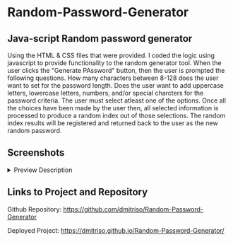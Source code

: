 # Random-Password-Generator

## Java-script Random password generator

Using the HTML & CSS files that were provided. I coded the logic using javascript to provide functionality to the random generator tool. When the user clicks the "Generate PAssword" button, then the user is prompted the following questions. How many characters between 8-128 does the user want to set for the password length. Does the user want to add uppercase letters, lowercase letters, numbers, and/or special charcters for the password criteria. The user must select atleast one of the options. Once all the choices have been made by the user then, all selected information is processed to produce a random index out of those selections. The random index results will be registered and returned back to the user as the new random password.

## Screenshots

<details>
<summary>Preview Description</summary> 
  <tr>
    <td>
      <p>Main design generated using provided HTML and CSS files.</p>

![03-javascript-homework-demo](https://user-images.githubusercontent.com/64864829/100668178-8603be00-3329-11eb-91cc-534e09249aad.png)
    </td>
  </tr>

  <tr>
    <td>
      <p>User must select character amount (8-128).</p>

![prompt1](https://user-images.githubusercontent.com/64864829/100793328-ef4b0600-33e9-11eb-8c83-2f399dad5e6c.jpg)
    </td>
  </tr>

  <tr>
    <td>
      <p>If user selects an improper amount of characters then an error is received.</p>

![error(length)](https://user-images.githubusercontent.com/64864829/100793323-eeb26f80-33e9-11eb-890d-5cab372d3658.jpg)
    </td>
  </tr>

  <tr>
    <td>
      <p>User is returned "Try Again!" and the webpage stops.</p>

![error(length)return](https://user-images.githubusercontent.com/64864829/100793325-eeb26f80-33e9-11eb-80db-143998c78ad0.jpg)
    </td> 
  </tr>

  <tr>
    <td>
      <p>When user selects an accetable character length then they are asked to select desired charcter types(Uppercase letters, Lowercase letters, Numbers, and/or Special characters).</p>

![prompt2](https://user-images.githubusercontent.com/64864829/100793329-ef4b0600-33e9-11eb-8232-1204c78bc5ab.jpg)
    </td>
  </tr>

  <tr>
    <td>
      <p>The user must select atleast one character type.</p>

![error(character)](https://user-images.githubusercontent.com/64864829/100793320-ee19d900-33e9-11eb-9df3-d1f2ac4e63ff.jpg)
    </td>
  </tr>

  <tr>
    <td>
      <p>If the user doesn't select any charcter types then they are returned a "Try Again!" error message.</p>

![error(character)return](https://user-images.githubusercontent.com/64864829/100793322-ee19d900-33e9-11eb-9b83-4168a2214043.jpg)
    </td>
  </tr>

  <tr>
    <td>
      <p>When user meets all acceptable criteria selection then a new random password is generated.</p>

![newpassword](https://user-images.githubusercontent.com/64864829/100793327-ef4b0600-33e9-11eb-87e9-02c665f0050d.jpg)
    </td>
  </tr>

</details>

## Links to Project and Repository

Github Repository: https://github.com/dmitriso/Random-Password-Generator

Deployed Project: https://dmitriso.github.io/Random-Password-Generator/
